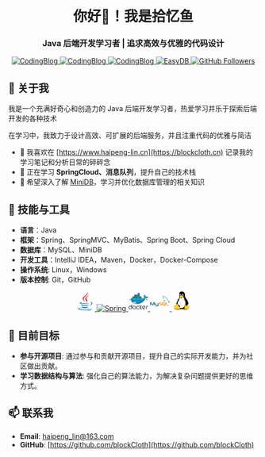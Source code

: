 ﻿﻿<h1 align="center">你好👋！我是拾忆鱼</h1>
<h3 align="center">Java 后端开发学习者 | 追求高效与优雅的代码设计</h3>

<p align="center">
  <a href="https://github.com/haipeng-lin/knowledge-server">
    <img src="https://img.shields.io/badge/Project-知识流-blue" alt="CodingBlog">
  </a>
  <a href="https://github.com/haipeng-lin/project-managent">
    <img src="https://img.shields.io/badge/Project-项目管控流式平台-blue" alt="CodingBlog">
  </a>
  <a href="https://github.com/haipeng-lin/minipan-java">
    <img src="https://img.shields.io/badge/Project-微网盘-blue" alt="CodingBlog">
  </a>
  <a href="https://github.com/haipeng-lin/MiniDB"> 
    <img src="https://img.shields.io/badge/Project-MiniDB-blue" alt="EasyDB">
  </a>
  <a href="https://github.com/blockCloth">
    <img src="https://img.shields.io/github/followers/blockcloth?label=Follow&style=social" alt="GitHub Followers">
  </a>
</p>




## 🌟 关于我

我是一个充满好奇心和创造力的 Java 后端开发学习者，热爱学习并乐于探索后端开发的各种技术

在学习中，我致力于设计高效、可扩展的后端服务，并且注重代码的优雅与简洁

- 📝 我喜欢在 [https://www.haipeng-lin.cn](https://blockcloth.cn) 记录我的学习笔记和分析日常的碎碎念
- 🌱 正在学习 **SpringCloud、消息队列**，提升自己的技术栈
- 👯 希望深入了解 [MiniDB](https://github.com/haipeng-lin/MiniDB)，学习并优化数据库管理的相关知识



## 🔧 技能与工具

- **语言**：Java
- **框架**：Spring、SpringMVC、MyBatis、Spring Boot、Spring Cloud
- **数据库**：MySQL、MiniDB
- **开发工具**：IntelliJ IDEA，Maven，Docker，Docker-Compose
- **操作系统**: Linux，Windows
- **版本控制**: Git，GitHub

<p align="center">
  <a href="https://www.java.com" target="_blank" rel="noreferrer">
    <img src="https://raw.githubusercontent.com/devicons/devicon/master/icons/java/java-original.svg" alt="Java" width="40" height="40"/>
  </a>
  <a href="https://spring.io/" target="_blank" rel="noreferrer">
    <img src="https://www.vectorlogo.zone/logos/springio/springio-icon.svg" alt="Spring" width="40" height="40"/>
  </a>
  <a href="https://www.docker.com/" target="_blank" rel="noreferrer">
    <img src="https://raw.githubusercontent.com/devicons/devicon/master/icons/docker/docker-original-wordmark.svg" alt="Docker" width="40" height="40"/>
  </a>
  <a href="https://www.mysql.com/" target="_blank" rel="noreferrer">
    <img src="https://raw.githubusercontent.com/devicons/devicon/master/icons/mysql/mysql-original-wordmark.svg" alt="MySQL" width="40" height="40"/>
  </a>
  <a href="https://www.linux.org/" target="_blank" rel="noreferrer">
    <img src="https://raw.githubusercontent.com/devicons/devicon/master/icons/linux/linux-original.svg" alt="Linux" width="40" height="40"/>
  </a>
</p>




## 🎯 目前目标

- **参与开源项目**: 通过参与和贡献开源项目，提升自己的实际开发能力，并为社区做出贡献。
- **学习数据结构与算法**: 强化自己的算法能力，为解决复杂问题提供更好的思维方式。




## 📫 联系我

- **Email**: haipeng_lin@163.com
- **GitHub**: [https://github.com/blockCloth](https://github.com/blockCloth)



